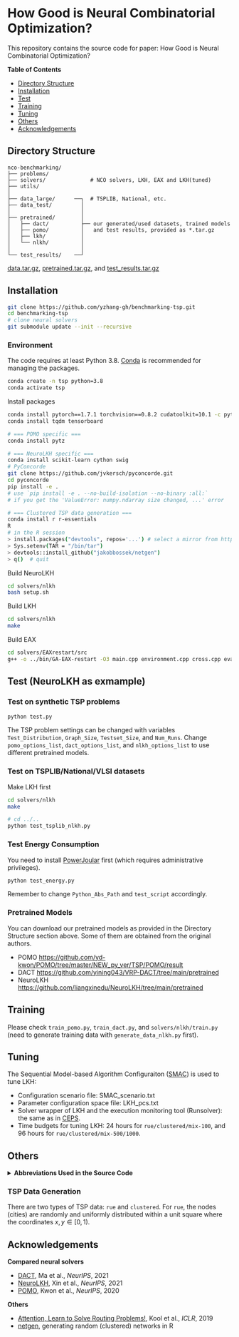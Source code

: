# How Good is Neural Combinatorial Optimization?

This repository contains the source code for paper: How Good is Neural Combinatorial Optimization?

**Table of Contents**

- [Directory Structure](#directory-structure)
- [Installation](#installation)
- [Test](#test)
- [Training](#training)
- [Tuning](#Tuning)
- [Others](#others)
- [Acknowledgements](#acknowledgements)

## Directory Structure

```
nco-benchmarking/
├── problems/
├── solvers/              # NCO solvers, LKH, EAX and LKH(tuned)
├── utils/
│
├── data_large/      ──┐  # TSPLIB, National, etc.
├── data_test/         │
│                      │
├── pretrained/        │
│   ├── dact/          ├── our generated/used datasets, trained models
│   ├── pomo/          │   and test results, provided as *.tar.gz
│   ├── lkh/           │
│   └── nlkh/          │
│                      │
└── test_results/    ──┘
```

[data.tar.gz](https://drive.google.com/file/d/1LNjGdwlEAgwEI15X_OM1aA8zrVg7IIcN/view?usp=sharing), [pretrained.tar.gz](https://drive.google.com/file/d/1Bf3mF53VCiQm5IcQO97NBnffQw6QM-Ek/view?usp=sharing), and [test_results.tar.gz](https://drive.google.com/file/d/1Copgz_pjYtiuSsi-Bqt7EOCgKePbJGr8/view?usp=sharing)

## Installation

```bash
git clone https://github.com/yzhang-gh/benchmarking-tsp.git
cd benchmarking-tsp
# clone neural solvers
git submodule update --init --recursive
```

### Environment

The code requires at least Python 3.8. [Conda](https://docs.conda.io/en/latest/index.html) is recommended for managing the packages.

```bash
conda create -n tsp python=3.8
conda activate tsp
```

Install packages

```bash
conda install pytorch==1.7.1 torchvision==0.8.2 cudatoolkit=10.1 -c pytorch
conda install tqdm tensorboard

# === POMO specific ===
conda install pytz

# === NeuroLKH specific ===
conda install scikit-learn cython swig
# PyConcorde
git clone https://github.com/jvkersch/pyconcorde.git
cd pyconcorde
pip install -e .
# use `pip install -e . --no-build-isolation --no-binary :all:`
# if you get the 'ValueError: numpy.ndarray size changed, ...' error

# === Clustered TSP data generation ===
conda install r r-essentials
R
# in the R session
> install.packages("devtools", repos='...') # select a mirror from https://cran.r-project.org/mirrors.html
> Sys.setenv(TAR = "/bin/tar")
> devtools::install_github("jakobbossek/netgen")
> q()  # quit
```

Build NeuroLKH

```bash
cd solvers/nlkh
bash setup.sh
```

Build LKH
```bash
cd solvers/nlkh
make
```

Build EAX
```bash
cd solvers/EAXrestart/src
g++ -o ../bin/GA-EAX-restart -O3 main.cpp environment.cpp cross.cpp evaluator.cpp indi.cpp randomize.cpp kopt.cpp sort.cpp -lm
```

## Test (NeuroLKH as exmample)

### Test on synthetic TSP problems

```bash
python test.py
```

The TSP problem settings can be changed with variables `Test_Distribution`, `Graph_Size`, `Testset_Size`, and `Num_Runs`. Change `pomo_options_list`, `dact_options_list`, and `nlkh_options_list` to use different pretrained models.

### Test on TSPLIB/National/VLSI datasets

Make LKH first

```bash
cd solvers/nlkh
make
```

```bash
# cd ../..
python test_tsplib_nlkh.py
```

### Test Energy Consumption

You need to install [PowerJoular](https://github.com/joular/powerjoular) first (which requires administrative privileges).

```bash
python test_energy.py
```

Remember to change `Python_Abs_Path` and `test_script` accordingly.

### Pretrained Models

You can download our pretrained models as provided in the Directory Structure section above. Some of them are obtained from the original authors.

- POMO
  https://github.com/yd-kwon/POMO/tree/master/NEW_py_ver/TSP/POMO/result
- DACT
  https://github.com/yining043/VRP-DACT/tree/main/pretrained
- NeuroLKH
  https://github.com/liangxinedu/NeuroLKH/tree/main/pretrained

## Training

Please check `train_pomo.py`, `train_dact.py`, and `solvers/nlkh/train.py` (need to generate training data with `generate_data_nlkh.py` first).

## Tuning
The Sequential Model-based Algorithm Configuraiton ([SMAC](https://github.com/automl/SMAC3)) is used to tune LKH:

- Configuration scenario file: SMAC_scenario.txt
- Parameter configuration space file: LKH_pcs.txt
- Solver wrapper of LKH and the execution monitoring tool (Runsolver): the same as in [CEPS](https://github.com/senshineL/CEPS).
- Time budgets for tuning LKH: 24 hours for `rue/clustered/mix-100`, and 96 hours for `rue/clustered/mix-500/1000`.
## Others

<details>
<summary><strong>Abbreviations Used in the Source Code</strong></summary>

| Abbr.  | Meaning                  |
| ------ | ------------------------ |
| rue    | random uniform Euclidean |
| clust  | cluster(ed)              |
| feat   | feature                  |
| opt(s) | option(s)                |
| optim  | optimum                  |
| sol    | solution                 |

</details>

### TSP Data Generation

There are two types of TSP data: `rue` and `clustered`. For `rue`, the nodes (cities) are randomly and uniformly distributed within a unit square where the coordinates $x, y \in [0, 1)$.

<!-- In order to be consistent with the TSPLIB 95 format

Transformation

coordinate precision 0.000001 -->

<!-- ### TSP Data Organization

```
dataset_id := <distribution><graph_size>_seed<seed>
# e.g., rue50_seed1234

data/
├── <dataset_id>.pkl      # shape: (dataset_size, graph_size, 2)
├── <dataset_id>.sol.pkl
├── ...
│
└── <dataset_id>/         # tmp files
    ├── xxxx.tsp
    ├── xxxx.sol
    ├── xxxx.log
    └── ...
``` -->

<!-- #### Default Random Seed

train

```
NeuroLKH
<graph_size> * 10 + 0/1 (rue/clustered)

LKH, GA-EAX
1234
```

test

```
<graph_size> * 10 + 8/9 (rue/clustered)
``` -->

## Acknowledgements

**Compared neural solvers**

- [DACT](https://github.com/yining043/VRP-DACT), Ma et al., *NeurIPS*, 2021
- [NeuroLKH](https://github.com/liangxinedu/NeuroLKH), Xin et al., *NeurIPS*, 2021
- [POMO](https://github.com/yd-kwon/POMO), Kwon et al., *NeurIPS*, 2020

<!--  -->

**Others**

- [Attention, Learn to Solve Routing Problems!](https://github.com/wouterkool/attention-learn-to-route), Kool et al., *ICLR*, 2019
- [netgen](https://github.com/jakobbossek/netgen), generating random (clustered) networks in R
